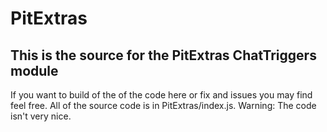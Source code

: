 # PitExtras
## This is the source for the PitExtras ChatTriggers module
If you want to build of the of the code here or fix and issues you may find feel free. All of the source code is in PitExtras/index.js. Warning: The code isn't very nice.
